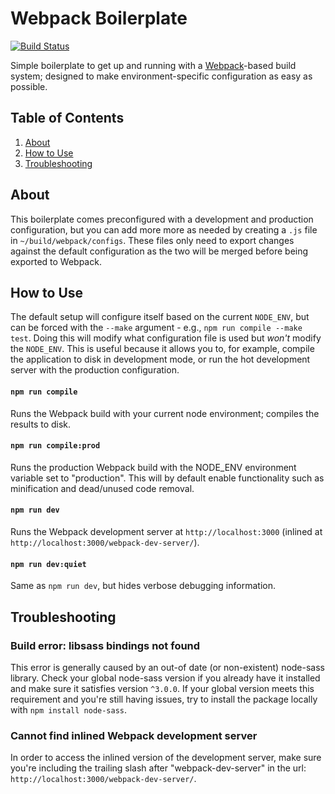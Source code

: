 Webpack Boilerplate
===================

[![Build Status](https://travis-ci.org/davezuko/webpack-boilerplate.svg?branch=master)](https://travis-ci.org/davezuko/webpack-boilerplate/)

Simple boilerplate to get up and running with a [Webpack](http://webpack.github.io/)-based build system; designed to make environment-specific configuration as easy as possible.

Table of Contents
-----------------
1. [About](#about)
1. [How to Use](#how-to-use)
1. [Troubleshooting](#troubleshooting)

About
-----
This boilerplate comes preconfigured with a development and production configuration, but you can add more more as needed by creating a `.js` file in `~/build/webpack/configs`. These files only need to export changes against the default configuration as the two will be merged before being exported to Webpack.

How to Use
----------
The default setup will configure itself based on the current `NODE_ENV`, but can be forced with the `--make` argument - e.g., `npm run compile --make test`. Doing this will modify what configuration file is used but _won't_ modify the `NODE_ENV`. This is useful because it allows you to, for example, compile the application to disk in development mode, or run the hot development server with the production configuration.

#### `npm run compile`
Runs the Webpack build with your current node environment; compiles the results to disk.

#### `npm run compile:prod`
Runs the production Webpack build with the NODE_ENV environment variable set to "production". This will by default enable functionality such as minification and dead/unused code removal.

#### `npm run dev`
Runs the Webpack development server at `http://localhost:3000` (inlined at `http://localhost:3000/webpack-dev-server/`).

#### `npm run dev:quiet`
Same as `npm run dev`, but hides verbose debugging information.

Troubleshooting
---------------
### Build error: libsass bindings not found
This error is generally caused by an out-of date (or non-existent) node-sass library. Check your global node-sass version if you already have it installed and make sure it satisfies version `^3.0.0`. If your global version meets this requirement and you're still having issues, try to install the package locally with `npm install node-sass`.

### Cannot find inlined Webpack development server
In order to access the inlined version of the development server, make sure you're including the trailing slash after "webpack-dev-server" in the url: `http://localhost:3000/webpack-dev-server/`.
